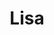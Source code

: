 ---
title: Lisa
date: 
draft: false

# descripcion
description : Conjunto de aros y dije de plata con cristal

materials: Plata 925

color: Plateado y cristal rojo

dimensions: 0,5cm x 1,5cm (dije) - 0,5cm x 2,3cm (aros)

code: 06-18-0384

type: "Conjuntos"

categories: []

price: $3.260,00

# Images
# first image will be shown in the product page
images:
  # - image: "images/path_to_image"
  # La ubicacion de las imagenes es imagenes/Conjuntos/Conjuntos.Aros y Dije/06-18-0384-lisa
  - image: "./images/conjuntos/aros_y_dije/06-18-0384-redondo-engarzado-cristal-rojo_a.JPG"
  - image: "./images/conjuntos/aros_y_dije/06-18-0384-redondo-engarzado-cristal-rojo_b.JPG"
---